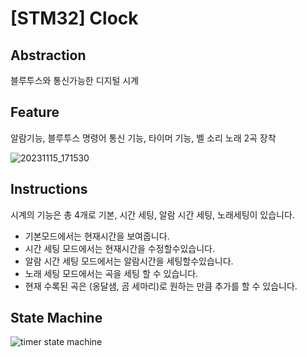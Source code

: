# [STM32] Clock

 ## Abstraction
  블루투스와 통신가능한 디지털 시계

## Feature


알람기능, 블루투스 명령어 통신 기능, 타이머 기능, 벨 소리 노래 2곡 장착

 ![20231115_171530](https://github.com/JulyJun/BLE_CLK/assets/41910139/4b46e0f5-66f0-4624-af96-bd40dbbb6621)


## Instructions
시계의 기능은 총 4개로 기본, 시간 세팅, 알람 시간 세팅, 노래세팅이 있습니다.

 * 기본모드에서는 현재시간을 보여줍니다.
 * 시간 세팅 모드에서는 현재시간을 수정할수있습니다.
 * 알람 시간 세팅 모드에서는 알람시간을 세팅할수있습니다.
 * 노래 세팅 모드에서는 곡을 세팅 할 수 있습니다.
 * 현재 수록된 곡은 (옹달샘, 곰 세마리)로 원하는 만큼 추가를 할 수 있습니다.

## State Machine
![timer state machine](https://github.com/JulyJun/BLE_CLK/assets/41910139/db3eccdf-6c2e-4b54-8077-0d925d73b1d9)

